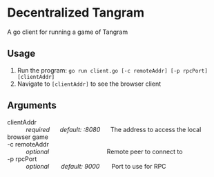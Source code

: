 # Decentralized Tangram
A go client for running a game of Tangram

## Usage
1. Run the program: `go run client.go [-c remoteAddr] [-p rpcPort] [clientAddr]`
1. Navigate to `[clientAddr]` to see the browser client
## Arguments
clientAddr  
&nbsp;&nbsp;&nbsp;&nbsp;&nbsp;&nbsp;&nbsp;&nbsp;&nbsp;&nbsp;&nbsp;*required*&nbsp;&nbsp;&nbsp;&nbsp;&nbsp;&nbsp;*default: :8080*&nbsp;&nbsp;&nbsp;&nbsp;&nbsp;&nbsp;The address to access the local browser game  
-c remoteAddr  
&nbsp;&nbsp;&nbsp;&nbsp;&nbsp;&nbsp;&nbsp;&nbsp;&nbsp;&nbsp;&nbsp;*optional*&nbsp;&nbsp;&nbsp;&nbsp;&nbsp;&nbsp;&nbsp;&nbsp;&nbsp;&nbsp;&nbsp;&nbsp;&nbsp;&nbsp;&nbsp;&nbsp;&nbsp;&nbsp;&nbsp;&nbsp;&nbsp;&nbsp;&nbsp;&nbsp;&nbsp;&nbsp;&nbsp;&nbsp;&nbsp;&nbsp;&nbsp;&nbsp;&nbsp;&nbsp;Remote peer to connect to  
-p rpcPort  
&nbsp;&nbsp;&nbsp;&nbsp;&nbsp;&nbsp;&nbsp;&nbsp;&nbsp;&nbsp;&nbsp;*optional*&nbsp;&nbsp;&nbsp;&nbsp;&nbsp;&nbsp;&nbsp;*default: 9000*&nbsp;&nbsp;&nbsp;&nbsp;&nbsp;&nbsp;&nbsp;Port to use for RPC  
